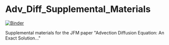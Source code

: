 # Adv_Diff_Supplemental_Materials

[![Binder](https://mybinder.org/badge_logo.svg)](https://mybinder.org/v2/gh/Mikejmnez/Adv_Diff_Supplemental_Materials/main)

Supplemental materials for the JFM paper "Advection Diffusion Equation: An Exact Solution..."
